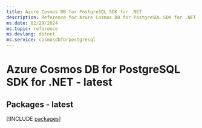 ```yaml
---
title: Azure Cosmos DB for PostgreSQL SDK for .NET
description: Reference for Azure Cosmos DB for PostgreSQL SDK for .NET
ms.date: 02/29/2024
ms.topic: reference
ms.devlang: dotnet
ms.service: cosmosdbforpostgresql
---
```

# Azure Cosmos DB for PostgreSQL SDK for .NET - latest
## Packages - latest
[!INCLUDE [packages](cosmos-db-for-postgresql-index.md)]